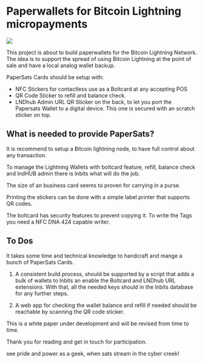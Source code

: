 # Paperwallets for Bitcoin Lightning micropayments

<img src="https://papersats.io/papersats-card-mockup.png">

This project is about to build paperwallets for the Bitcoin Lightning Network. The idea is to support the spread of using Bitcoin Lightning at the point of sale and have a local analog wallet backup.

PaperSats Cards should be setup with:

- NFC Stickers for contactless use as a Boltcard at any accepting POS
- QR Code Sticker to refill and balance check.
- LNDhub Admin URL QR Sticker on the back, to let you port the Papersats Wallet to a digital device. This one is secured with an scratch sticker on top.

## What is needed to provide PaperSats?

It is recommend to setup a Bitcoin lightning node, to have full control about any transaction.

To manage the Lightning Wallets with boltcard feature, refill, balance check and lndHUB admin there is lnbits what will do the job.

The size of an business card seems to proven for carrying in a purse.

Printing the stickers can be done with a simple label printer that supports QR codes.

The boltcard has security features to prevent copying it. To write the Tags you need a NFC DNA 424 capable writer.

## To Dos
It takes some time and technical knowledge to handcraft and mange a bunch of PaperSats Cards.

1. A consistent build process, should be supported by a script that adds a bulk of wallets to lnbits an enable the Boltcard and LNDhub URL extensions. With that, all the needed keys should in the lnbits database for any further steps.

2. A web app for checking the wallet balance and refill if needed should be reachable by scanning the QR code sticker.

This is a white paper under development and will be revised from time to time.

Thank you for reading and get in touch for participation.

see pride and power as a geek, when sats stream in the cyber creek!
